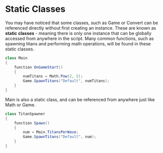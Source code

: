 # Static Classes

You may have noticed that some classes, such as Game or Convert can be referenced directly without first creating an instance. These are known as **static classes** - meaning there is only one instance that can be globally accessed from anywhere in the script. Many common functions, such as spawning titans and performing math operations, will be found in these static classes.

```csharp
class Main
{
    function OnGameStart()
    {
        numTitans = Math.Pow(2, 5);
        Game.SpawnTitans("Default", numTitans);
    }
}
```

Main is also a static class, and can be referenced from anywhere just like Math or Game.

```csharp
class TitanSpawner
{
    function Spawn()
    {
        num = Main.TitansPerWave;
        Game.SpawnTitans("Default", num);
    }
}
```
